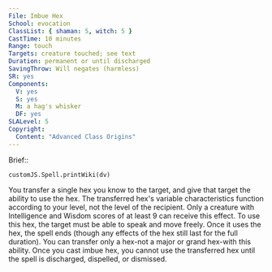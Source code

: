 ```yaml
---
File: Imbue Hex
School: evocation
ClassList: { shaman: 5, witch: 5 }
CastTime: 10 minutes
Range: touch
Targets: creature touched; see text
Duration: permanent or until discharged
SavingThrow: Will negates (harmless)
SR: yes
Components:
  V: yes
  S: yes
  M: a hag's whisker
  DF: yes
SLALevel: 5
Copyright:
  Content: "Advanced Class Origins"
---
```

Brief:: 

```dataviewjs
customJS.Spell.printWiki(dv)
```

You transfer a single hex you know to the target, and give that target the ability to use the hex. The transferred hex's variable characteristics function according to your level, not the level of the recipient. Only a creature with Intelligence and Wisdom scores of at least 9 can receive this effect. To use this hex, the target must be able to speak and move freely. Once it uses the hex, the spell ends (though any effects of the hex still last for  the full duration). You can transfer only a hex-not a major or grand hex-with this ability.  Once you cast imbue hex, you cannot use the transferred hex until the spell is discharged, dispelled, or dismissed.
